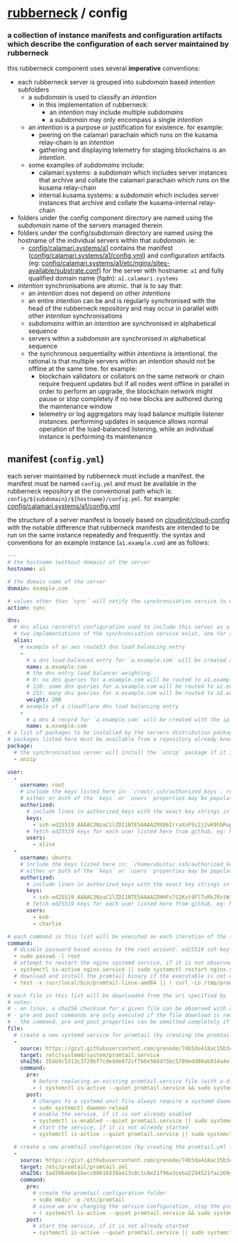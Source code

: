 # [rubberneck](https://github.com/Manta-Network/rubberneck) / config

### a collection of instance manifests and configuration artifacts which describe the configuration of each server maintained by rubberneck

this rubberneck component uses several **imperative** conventions:

- each rubberneck server is grouped into *subdomain* based *intention* subfolders
  - a *subdomain* is used to classify an *intention*
    - in this implementation of rubberneck:
      - an *intention* may include multiple *subdomains*
      - a *subdomain* may only encompass a single *intention*
  - an *intention* is a purpose or justification for existence. for example:
    - peering on the calamari parachain which runs on the kusama relay-chain is an *intention*
    - gathering and displaying telemetry for staging blockchains is an *intention*.
  - some examples of *subdomains* include:
    - calamari.systems: a *subdomain* which includes server instances that archive and collate the calamari parachain which runs on the kusama relay-chain
    - internal.kusama.systems: a *subdomain* which includes server instances that archive and collate the kusama-internal relay-chain
- folders under the config component directory are named using the *subdomain* name of the servers managed therein
- folders under the config/*subdomain* directory are named using the hostname of the individual servers within that *subdomain*. ie:
  - [config/calamari.systems/a1](calamari.systems/a1) contains the manifest ([config/calamari.systems/a1/config.yml](calamari.systems/a1/config.yml)) and configuration artifacts (eg: [config/calamari.systems/a1/etc/nginx/sites-available/substrate.conf](calamari.systems/a1/etc/nginx/sites-available/substrate.conf)) for the server with hostname: `a1` and fully qualified domain name (fqdn): `a1.calamari.systems`
- *intention* synchronisations are atomic. that is to say that:
  - an *intention* does not depend on other *intentions*
  - an entire *intention* can be and is regularly synchronised with the head of the rubberneck repository and may occur in parallel with other *intention* synchronisations
  - *subdomains* within an *intention* are synchronised in alphabetical sequence
  - servers within a *subdomain* are synchronised in alphabetical sequence
  - the synchronous sequentiality within *intentions* is intentional. the rational is that multiple servers within an *intention* should not be offline at the same time. for example:
    - blockchain validators or collators on the same network or chain require frequent updates but if all nodes went offline in parallel in order to perform an upgrade, the blockchain network might pause or stop completely if no new blocks are authored during the maintenance window
    - telemetry or log aggregators may load balance multiple listener instances. performing updates in sequence allows normal operation of the load-balanced listening, while an individual instance is performing its maintenance

## manifest (`config.yml`)

each server maintained by rubberneck must include a manifest. the manifest must be named `config.yml` and must be available in the rubberneck repository at the conventional path which is: `config/${subdomain}/${hostname}/config.yml`. for example: [config/calamari.systems/a1/config.yml](calamari.systems/a1/config.yml)

the structure of a server manifest is loosely based on [cloudinit/cloud-config](https://cloudinit.readthedocs.io/en/latest/reference/examples.html) with the notable difference that rubberneck manifests are intended to be run on the same instance repeatedly and frequently. the syntax and conventions for an example instance (`a1.example.com`) are as follows:

```yaml
---
# the hostname (without domain) of the server
hostname: a1

# the domain name of the server
domain: example.com

# values other than `sync` will notify the synchronisation service to work in dry-run mode which operates as a read-only mechanism, producing log output but making no changes to the server
action: sync

dns:
  # dns alias record(s) configuration used to include this server as a peer node within a group of load balanced peers
  # two implementations of the synchronisation service exist, one for aws route53 another for cloudflare dns
  alias:
    # example of an aws route53 dns load balancing entry
    -
      # a dns load-balanced entry for `a.example.com` will be created as a weighted alias of a1.example.com
      name: a.example.com
      # the dns entry load balancer weighting.
      # 0: no dns queries for a.example.com will be routed to a1.example.com
      # 128: some dns queries for a.example.com will be routed to a1.example.com
      # 255: many dns queries for a.example.com will be routed to a1.example.com
      weight: 200
    # example of a cloudflare dns load balancing entry
    -
      # a dns A record for `a.example.com` will be created with the ip address of a1.example.com
      name: a.example.com
# a list of packages to be installed by the servers distribution package manager, ie: apt, dnf
# packages listed here must be available from a repository already known to the server, ie: from the distribution's default repository list
package:
  # the synchronisation server will install the `unzip` package if it is not already installed
  - unzip

user:
  -
    username: root
    # include the keys listed here in: `/root/.ssh/authorized_keys`, remove any keys from that file which are not listed here
    # either or both of the `keys` or `users` properties may be populated or omitted. the authorized_keys file will be deduped before deployment
    authorized:
      # include lines in authorized_keys with the exact key strings in this list
      keys:
        - ssh-ed25519 AAAAC3NzaC1lZDI1NTE5AAAAIMX86IrraXnF9i2j2vK9hbRupKmwJg4kTX1wSypF/9wz
      # fetch ed25519 keys for each user listed here from github, eg: https://github.com/alice.keys
      users:
        - alice
  -
    username: ubuntu
    # include the keys listed here in: `/home/ubuntu/.ssh/authorized_keys`, remove any keys from that file which are not listed here
    # either or both of the `keys` or `users` properties may be populated or omitted. the authorized_keys file will be deduped before deployment
    authorized:
      # include lines in authorized_keys with the exact key strings in this list
      keys:
        - ssh-ed25519 AAAAC3NzaC1lZDI1NTE5AAAAIDHHFs7S2Kvt9FlToRkJRstWjxeiR2DLbw6aAo1Vex2z
      # fetch ed25519 keys for each user listed here from github, eg: https://github.com/bob.keys, https://github.com/charlie.keys
      users:
        - bob
        - charlie

# each command in this list will be executed on each iteration of the synchronisation service
command:
  # disable password based access to the root account. ed25519 ssh key access will still be available for rsync and other root maintenance
  - sudo passwd -l root
  # attempt to restart the nginx systemd service, if it is not observed to be in an `active` state
  - systemctl is-active nginx.service || sudo systemctl restart nginx.service
  # download and install the promtail binary if the executable is not detected. note that care has been taken in the crafting of this command to account for the download and install steps being skipped if the binary is already present and executable
  - test -x /usr/local/bin/promtail-linux-amd64 || ( curl -Lo /tmp/promtail-linux-amd64.zip https://github.com/grafana/loki/releases/download/v2.6.1/promtail-linux-amd64.zip && sudo unzip /tmp/promtail-linux-amd64.zip -d /usr/local/bin )

# each file in this list will be downloaded from the uri specified by `source` to the path specified by `target`, if a file does not already exist at that path with a checksum matching the checksum specified by `sha256`
# notes:
# - on linux, a sha256 checksum for a given file can be observed with a command like `sha256sum ${file}`
# - pre and post commands are only executed if the file download is required. they are skipped if the target with correct checksum already exists
# - the command, pre and post properties can be ommitted completely if installation of the file does not require them
file:
  # create a new systemd service for promtail (by creating the promtail.service file), if it doesn't already exist
  -
    source: https://gist.githubusercontent.com/grenade/74b5da418ac15b3c9679c1ec6b16f821/raw/promtail.service
    target: /etc/systemd/system/promtail.service
    sha256: 35ab9c5313c3729bf7cdedde972cf7b6e566d75bc5789edd88ab034a4e14096a
    command:
      pre:
        # before replacing an existing promtail.service file (with a different checksum), stop the promtail service, if it is observed to be in the active state
        - ( systemctl is-active --quiet promtail.service && sudo systemctl stop promtail.service ) || true
      post:
        # changes to a systemd unit file always require a systemd daemon-reload
        - sudo systemctl daemon-reload
        # enable the service, if it is not already enabled
        - systemctl is-enabled --quiet promtail.service || sudo systemctl enable promtail.service
        # start the service, if it is not already started
        - systemctl is-active --quiet promtail.service || sudo systemctl start promtail.service

  # create a new promtail configuration (by creating the promtail.yml file), if it doesn't already exist
  -
    source: https://gist.githubusercontent.com/grenade/74b5da418ac15b3c9679c1ec6b16f821/raw/promtail.yml
    target: /etc/promtail/promtail.yml
    sha256: 3ad396de6e1becc80616339a413c0c1c8e21f96a3ceba2294521fac26941a52e
    command:
      pre:
        # create the promtail configuration folder
        - sudo mkdir -p /etc/promtail
        # since we are changing the service configuration, stop the promtail service, if it is observed to be in the active state
        - ( systemctl is-active --quiet promtail.service && sudo systemctl stop promtail.service ) || true
      post:
        # start the service, if it is not already started
        - systemctl is-active --quiet promtail.service || sudo systemctl start promtail.service
```
